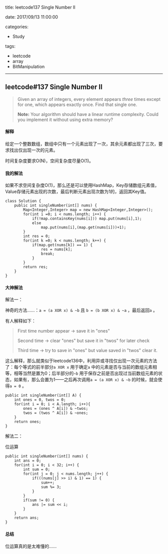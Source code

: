 title: leetcode137 Single Number II

date: 2017/09/13 11:00:00

categories:

- Study

tags:

- leetcode
- array
- BitManipulation

---

## leetcode#137 Single Number II

>Given an array of integers, every element appears *three* times except for one, which appears exactly once. Find that single one.
>
>**Note:**
>Your algorithm should have a linear runtime complexity. Could you implement it without using extra memory?

#### 解释

给定一个整数数组，数组中只有一个元素出现了一次，其余元素都出现了三次，要求找出仅出现一次的元素。

时间复杂度要求O(N)，空间复杂度尽量O(1)。

#### 我的解法

如果不求空间复杂度O(1)，那么还是可以使用HashMap，Key存储数组元素值，Value存储元素出现的次数，最后判断元素出现次数为1的，返回其Key值。

```
class Solution {
    public int singleNumber(int[] nums) {
        Map<Integer,Integer> map = new HashMap<Integer,Integer>();
        for(int i =0; i < nums.length; i++) {
            if(!map.containsKey(nums[i])) map.put(nums[i],1);
            else
                map.put(nums[i],(map.get(nums[i]))+1);
        }
        int res = 0;
        for(int k =0; k < nums.length; k++) {
            if(map.get(nums[k]) == 1) { 
                res = nums[k];
                break;
            }
        }
        return res;
    }
}
```

#### 大神解法

解法一：

神奇的方法......：`a = (a XOR x) & ~b` 且 `b = (b XOR x) & ~a` ，最后返回`a` 。

有人解释如下：

>First time number appear -> save it in "ones"
>
>Second time -> clear "ones" but save it in "twos" for later check
>
>Third time -> try to save in "ones" but value saved in "twos" clear it.

这么解释，那么就类似于leetcode136中，利用异或寻找仅出现一次元素的方法了：每个等式的前半部分`a XOR x` 用于确定`a` 中的元素是否与当前的数组元素相等，相等当然是置为0；后半部分的`~b` 用于保存之前是否出现过当前数组元素的状态，如果有，那么会置为1——之后再次调用`a = (a XOR x) & ~b` 的时候，就会使得`a = 0` 。 

```
public int singleNumber(int[] A) {
    int ones = 0, twos = 0;
    for(int i = 0; i < A.length; i++){
        ones = (ones ^ A[i]) & ~twos;
        twos = (twos ^ A[i]) & ~ones;
    }
    return ones;
}
```

解法二：

位运算

```
public int singleNumber(int[] nums) {
    int ans = 0;
    for(int i = 0; i < 32; i++) {
        int sum = 0;
        for(int j = 0; j < nums.length; j++) {
            if(((nums[j] >> i) & 1) == 1) {
                sum++;
                sum %= 3;
            }
        }
        if(sum != 0) {
            ans |= sum << i;
        }
    }
    return ans;
}
```

#### 总结

位运算真的是太难懂的......
